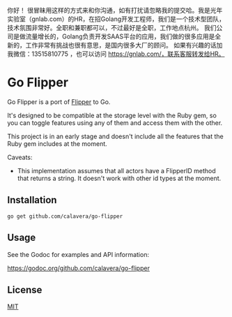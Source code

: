 你好！
很冒昧用这样的方式来和你沟通，如有打扰请忽略我的提交哈。我是光年实验室（gnlab.com）的HR，在招Golang开发工程师，我们是一个技术型团队，技术氛围非常好。全职和兼职都可以，不过最好是全职，工作地点杭州。
我们公司是做流量增长的，Golang负责开发SAAS平台的应用，我们做的很多应用是全新的，工作非常有挑战也很有意思，是国内很多大厂的顾问。
如果有兴趣的话加我微信：13515810775  ，也可以访问 https://gnlab.com/，联系客服转发给HR。
# Go Flipper

Go Flipper is a port of [Flipper](https://github.com/jnunemaker/flipper) to Go.

It's designed to be compatible at the storage level with the Ruby gem, so you can toggle features using any of them and access them with the other.

This project is in an early stage and doesn't include all the features that the Ruby gem includes at the moment.

Caveats:

- This implementation assumes that all actors have a FlipperID method that returns a string. It doesn't work with other id types at the moment.

## Installation

```
go get github.com/calavera/go-flipper
```

## Usage

See the Godoc for examples and API information:

https://godoc.org/github.com/calavera/go-flipper

## License

[MIT](LICENSE)

